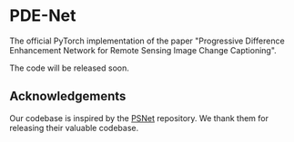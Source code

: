 # PDE-Net
The official PyTorch implementation of the paper "Progressive Difference Enhancement Network for Remote Sensing Image Change Captioning".


The code will be released soon.

## **Acknowledgements**

Our codebase is inspired by the [PSNet](https://github.com/Chen-Yang-Liu/PSNet) repository. We thank them for releasing their valuable codebase.
